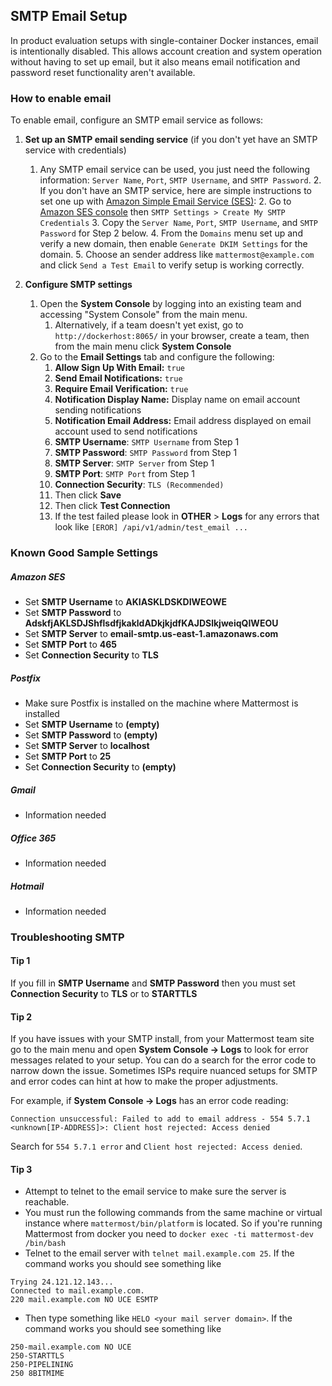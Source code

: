 
## SMTP Email Setup

In product evaluation setups with single-container Docker instances, email is intentionally disabled. This allows account creation and system operation without having to set up email, but it also means email notification and password reset functionality aren't available. 

### How to enable email 

To enable email, configure an SMTP email service as follows: 

1.  **Set up an SMTP email sending service** (if you don't yet have an SMTP service with credentials) 
	1. Any SMTP email service can be used, you just need the following information: `Server Name`, `Port`, `SMTP Username`, and `SMTP Password`. 
	     2. If you don't have an SMTP service, here are simple instructions to set one up with [Amazon Simple Email Service (SES)](https://aws.amazon.com/ses/):
	         2. Go to [Amazon SES console](https://console.aws.amazon.com/ses) then `SMTP Settings > Create My SMTP Credentials`
	         3. Copy the `Server Name`, `Port`, `SMTP Username`, and `SMTP Password` for Step 2 below. 
	         4. From the `Domains` menu set up and verify a new domain, then enable `Generate DKIM Settings` for the domain.
	         5. Choose an sender address like `mattermost@example.com` and click `Send a Test Email` to verify setup is working correctly. 

2.  **Configure SMTP settings** 
	1.  Open the **System Console** by logging into an existing team and accessing "System Console" from the main menu.
	     1.  Alternatively, if a team doesn't yet exist, go to `http://dockerhost:8065/` in your browser, create a team, then from the main menu click **System Console**
	2.  Go to the **Email Settings** tab and configure the following:  
	       1. **Allow Sign Up With Email:** `true`
	       2. **Send Email Notifications:** `true`
	       3. **Require Email Verification:** `true`
	       4. **Notification Display Name:** Display name on email account sending notifications
	       5. **Notification Email Address:** Email address displayed on email account used to send notifications
	       6. **SMTP Username**: `SMTP Username` from Step 1
	       7. **SMTP Password**: `SMTP Password` from Step 1
	       8. **SMTP Server**: `SMTP Server` from Step 1
	       9. **SMTP Port**: `SMTP Port` from Step 1
	       10. **Connection Security**: `TLS (Recommended)`
	       11. Then click **Save**
	       12. Then click **Test Connection**
	       13. If the test failed please look in **OTHER** > **Logs** for any errors that look like `[EROR] /api/v1/admin/test_email ...`

### Known Good Sample Settings

##### Amazon SES
* Set **SMTP Username** to **AKIASKLDSKDIWEOWE**
* Set **SMTP Password** to **AdskfjAKLSDJShflsdfjkakldADkjkjdfKAJDSlkjweiqQIWEOU**
* Set **SMTP Server** to **email-smtp.us-east-1.amazonaws.com**
* Set **SMTP Port** to **465**
* Set **Connection Security** to **TLS**

##### Postfix
* Make sure Postfix is installed on the machine where Mattermost is installed
* Set **SMTP Username** to **(empty)**
* Set **SMTP Password** to **(empty)**
* Set **SMTP Server** to **localhost**
* Set **SMTP Port** to **25**
* Set **Connection Security** to **(empty)**

##### Gmail
* Information needed

##### Office 365
* Information needed

##### Hotmail
* Information needed


### Troubleshooting SMTP

#### Tip 1
If you fill in **SMTP Username** and **SMTP Password** then you must set **Connection Security** to **TLS** or to **STARTTLS**

#### Tip 2
If you have issues with your SMTP install, from your Mattermost team site go to the main menu and open **System Console -> Logs** to look for error messages related to your setup. You can do a search for the error code to narrow down the issue. Sometimes ISPs require nuanced setups for SMTP and error codes can hint at how to make the proper adjustments. 

For example, if **System Console -> Logs** has an error code reading: 

```
Connection unsuccessful: Failed to add to email address - 554 5.7.1 <unknown[IP-ADDRESS]>: Client host rejected: Access denied
```

Search for `554 5.7.1 error` and `Client host rejected: Access denied`.

#### Tip 3
* Attempt to telnet to the email service to make sure the server is reachable.
* You must run the following commands from the same machine or virtual instance where `mattermost/bin/platform` is located.  So if you're running Mattermost from docker you need to `docker exec -ti mattermost-dev /bin/bash`
* Telnet to the email server with `telnet mail.example.com 25`.  If the command works you should see something like
```
Trying 24.121.12.143...
Connected to mail.example.com.
220 mail.example.com NO UCE ESMTP
```
* Then type something like `HELO <your mail server domain>`.  If the command works you should see something like
```
250-mail.example.com NO UCE
250-STARTTLS
250-PIPELINING
250 8BITMIME
```